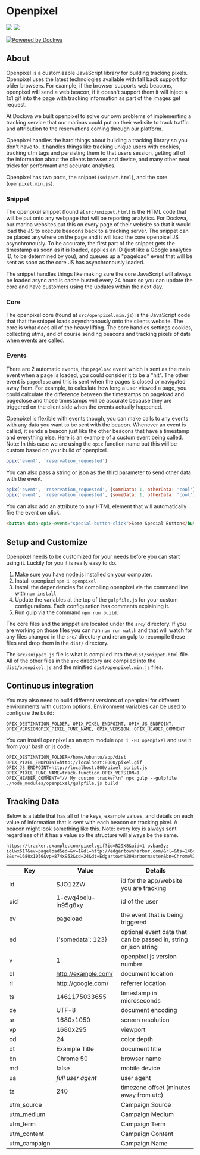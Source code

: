 # Openpixel
<a href="https://www.npmjs.com/package/openpixel"><img src="https://img.shields.io/npm/v/openpixel.svg" /></a>
<a href="https://www.npmjs.com/package/openpixel"><img src="https://img.shields.io/npm/dt/openpixel.svg" /></a>

[![Powered by Dockwa](https://raw.githubusercontent.com/dockwa/openpixel/dockwa/by-dockwa.png)](https://engineering.dockwa.com/)

## About
Openpixel is a customizable JavaScript library for building tracking pixels. Openpixel uses the latest technologies available with fall back support for older browsers. For example, if the browser supports web beacons, openpixel will send a web beacon, if it doesn't support them it will inject a 1x1 gif into the page with tracking information as part of the images get request.

At Dockwa we built openpixel to solve our own problems of implementing a tracking service that our marinas could put on their website to track traffic and attribution to the reservations coming through our platform.

Openpixel handles the hard things about building a tracking library so you don't have to. It handles things like tracking unique users with cookies, tracking utm tags and persisting them to that users session, getting all of the information about the clients browser and device, and many other neat tricks for performant and accurate analytics.

Openpixel has two parts, the snippet (`snippet.html`), and the core (`openpixel.min.js`).

### Snippet
The openpixel snippet (found at `src/snippet.html`) is the HTML code that will be put onto any webpage that will be reporting analytics. For Dockwa, our marina websites put this on every page of their website so that it would load the JS to execute beacons back to a tracking server. The snippet can be placed anywhere on the page and it will load the core openpixel JS asynchronously. To be accurate, the first part of the snippet gets the timestamp as soon as it is loaded, applies an ID (just like a Google analytics ID, to be determined by you), and queues up a "pageload" event that will be sent as soon as the core JS has asynchronously loaded.

The snippet handles things like making sure the core JavaScript will always be loaded async and is cache busted every 24 hours so you can update the core and have customers using the updates within the next day.

### Core
The openpixel core (found at `src/openpixel.min.js`) is the JavaScript code that that the snippet loads asynchronously onto the clients website. The core is what does all of the heavy lifting. The core handles settings cookies, collecting utms, and of course sending beacons and tracking pixels of data when events are called.

### Events
There are 2 automatic events, the `pageload` event which is sent as the main event when a page is loaded, you could consider it to be a "hit". The other event is `pageclose` and this is sent when the pages is closed or navigated away from. For example, to calculate how long a user viewed a page, you could calculate the difference between the timestamps on pageload and pageclose and those timestamps will be accurate because they are triggered on the client side when the events actually happened.

Openpixel is flexible with events though, you can make calls to any events with any data you want to be sent with the beacon. Whenever an event is called, it sends a beacon just like the other beacons that have a timestamp and everything else. Here is an example of a custom event being called. Note: In this case we are using the `opix` function name but this will be custom based on your build of openpixel.

```js
opix('event', 'reservation_requested')
```
You can also pass a string or json as the third parameter to send other data with the event.

```js
opix('event', 'reservation_requested', {someData: 1, otherData: 'cool'})
opix('event', 'reservation_requested', {someData: 1, otherData: 'cool'})
```
You can also add an attribute to any HTML element that will automatically fire the event on click.

```html
<button data-opix-event="special-button-click">Some Special Button</button>
```

## Setup and Customize
Openpixel needs to be customized for your needs before you can start using it. Luckily for you it is really easy to do.

1. Make sure you have [node.js](https://nodejs.org/en/download/) installed on your computer.
2. Install openpixel `npm i openpixel`
3. Install the dependencies for compiling openpixel via the command line with `npm install`
4. Update the variables at the top of the `gulpfile.js` for your custom configurations. Each configuration has comments explaining it.
5. Run gulp via the command `npm run build`.

The core files and the snippet are located under the `src/` directory. If you are working on those files you can run `npm run watch` and that will watch for any files changed in the `src/` directory and rerun gulp to recompile these files and drop them in the `dist/` directory.

The `src/snippet.js` file is what is compiled into the `dist/snippet.html` file. All of the other files in the `src` directory are compiled into the `dist/openpixel.js` and the minified `dist/openpixel.min.js` files.

## Continuous integration
You may also need to build different versions of openpixel for different environments with custom options.
Environment variables can be used to configure the build:
```
OPIX_DESTINATION_FOLDER, OPIX_PIXEL_ENDPOINT, OPIX_JS_ENDPOINT, OPIX_VERSIONOPIX_PIXEL_FUNC_NAME, OPIX_VERSION, OPIX_HEADER_COMMENT
```

You can install openpixel as an npm module `npm i -ED openpixel` and use it from your bash or js code.
```
OPIX_DESTINATION_FOLDER=/home/ubuntu/app/dist OPIX_PIXEL_ENDPOINT=http://localhost:8000/pixel.gif OPIX_JS_ENDPOINT=http://localhost:800/pixel_script.js  OPIX_PIXEL_FUNC_NAME=track-function OPIX_VERSION=1 OPIX_HEADER_COMMENT="// My custom tracker\n" npx gulp --gulpfile ./node_modules/openpixel/gulpfile.js build
```

## Tracking Data
Below is a table that has all of the keys, example values, and details on each value of information that is sent with each beacon on tracking pixel. A beacon might look something like this. Note: every key is always sent regardless of if it has a value so the structure will always be the same.

```
https://tracker.example.com/pixel.gif?id=R29X8&uid=1-ovbam3yz-iolwx617&ev=pageload&ed=&v=1&dl=http://edgartownharbor.com/&rl=&ts=1464811823300&de=UTF-8&sr=1680x1050&vp=874x952&cd=24&dt=Edgartown%20Harbormaster&bn=Chrome%2050&md=false&ua=Mozilla/5.0%20(Macintosh;%20Intel%20Mac%20OS%20X%2010_11_5)%20AppleWebKit/537.36%20(KHTML,%20like%20Gecko)%20Chrome/50.0.2661.102%20Safari/537.36&utm_source=&utm_medium=&utm_term=&utm_content=&utm_campaign=
```

| Key          | Value               | Details                                                         |
| ------------ | ------------------- | --------------------------------------------------------------- |
| id           | SJO12ZW             | id for the app/website you are tracking                         |
| uid          | 1-cwq4oelu-in95g8xy | id of the user                                                  |
| ev           | pageload            | the event that is being triggered                               |
| ed           | {'somedata': 123}   | optional event data that can be passed in, string or json string|
| v            | 1                   | openpixel js version number                                     |
| dl           | http://example.com/ | document location                                               |
| rl           | http://google.com/  | referrer location                                               |
| ts           | 1461175033655       | timestamp in microseconds                                       |
| de           | UTF-8               | document encoding                                               |
| sr           | 1680x1050           | screen resolution                                               |
| vp           | 1680x295            | viewport                                                        |
| cd           | 24                  | color depth                                                     |
| dt           | Example Title       | document title                                                  |
| bn           | Chrome 50           | browser name                                                    |
| md           | false               | mobile device                                                   |
| ua           | _full user agent_   | user agent                                                      |
| tz           | 240                 | timezone offset (minutes away from utc)                         |
| utm_source   |                     | Campaign Source                                                 |
| utm_medium   |                     | Campaign Medium                                                 |
| utm_term     |                     | Campaign Term                                                   |
| utm_content  |                     | Campaign Content                                                |
| utm_campaign |                     | Campaign Name                                                   |
